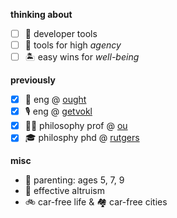 <!--
**zjmiller/zjmiller** is a ✨ _special_ ✨ repository because its `README.md` (this file) appears on your GitHub profile.

Here are some ideas to get you started:

- 🔭 I’m currently working on ...
- 🌱 I’m currently learning ...
- 👯 I’m looking to collaborate on ...
- 🤔 I’m looking for help with ...
- 💬 Ask me about ...
- 📫 How to reach me: ...
- 😄 Pronouns: ...
- ⚡ Fun fact: ...
-->

**thinking about**
- [ ] 🚀 developer tools
- [ ] 🤺 tools for high _agency_
- [ ] 🏝 easy wins for _well-being_

**previously**
- [x] 🦦 eng @ [ought](https://ought.org/)
- [x] 🎙 eng @ [getvokl](https://about.getvokl.com/)
- [x]  👨‍🏫 philosophy prof @ [ou](https://www.ou.edu/cas/philosophy)
- [x]  🎓 philosphy phd @ [rutgers](https://philosophy.rutgers.edu/)

**misc**
- 🍼 parenting: ages 5, 7, 9
- 🤖 effective altruism
- 🚲 car-free life & 🏘 car-free cities 
